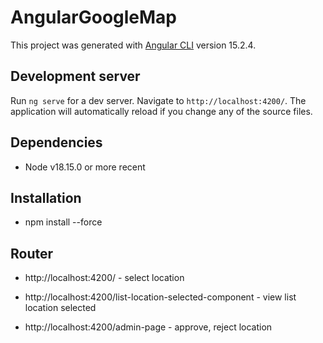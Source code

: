# AngularGoogleMap

This project was generated with [Angular CLI](https://github.com/angular/angular-cli) version 15.2.4.

## Development server

Run `ng serve` for a dev server. Navigate to `http://localhost:4200/`. The application will automatically reload if you change any of the source files.

## Dependencies

- Node v18.15.0 or more recent

## Installation

- npm install --force

## Router

- http://localhost:4200/ - select location

- http://localhost:4200/list-location-selected-component - view list location selected

- http://localhost:4200/admin-page - approve, reject location
